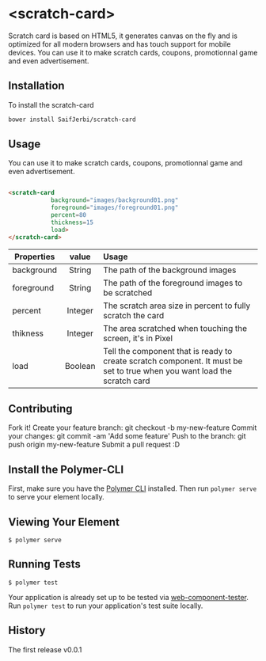 # \<scratch-card\>

Scratch card  is based on HTML5, it generates canvas on the fly and is optimized for all modern browsers and has touch support for mobile devices. You can use it to make scratch cards, coupons, promotionnal game and even advertisement.

## Installation

To install the scratch-card 

```bash
bower install SaifJerbi/scratch-card
```

## Usage

You can use it to make scratch cards, coupons, promotionnal game and even advertisement.

```html

<scratch-card 
            background="images/background01.png" 
            foreground="images/foreground01.png"
            percent=80
            thickness=15
            load>
</scratch-card>

```

| Properties        | value          | Usage |
| -------------     |:-------------: | :-----|
| background        | String         | The path of the background images |
| foreground        | String         | The path of the foreground images to be scratched |
| percent           | Integer        | The scratch area size in percent to fully scratch the card |
| thikness          | Integer        | The area scratched when touching the screen, it's in Pixel |
| load              | Boolean        | Tell the component that is ready to create scratch component. It must be set to true when you want load the scratch card|

## Contributing

Fork it!
Create your feature branch: git checkout -b my-new-feature
Commit your changes: git commit -am 'Add some feature'
Push to the branch: git push origin my-new-feature
Submit a pull request :D

## Install the Polymer-CLI

First, make sure you have the [Polymer CLI](https://www.npmjs.com/package/polymer-cli) installed. Then run `polymer serve` to serve your element locally.

## Viewing Your Element

```
$ polymer serve
```

## Running Tests

```
$ polymer test
```

Your application is already set up to be tested via [web-component-tester](https://github.com/Polymer/web-component-tester). Run `polymer test` to run your application's test suite locally.

## History

The first release v0.0.1